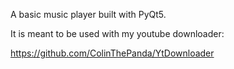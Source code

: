 A basic music player built with PyQt5.

It is meant to be used with my youtube downloader:

https://github.com/ColinThePanda/YtDownloader
